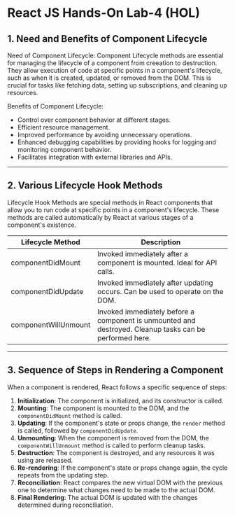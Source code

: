 # React JS Hands-On Lab-4 (HOL)

## 1. Need and Benefits of Component Lifecycle

Need of Component Lifecycle:
Component Lifecycle methods are essential for managing the lifecycle of a component from creeation to destruction. They allow execution of code at specific points in a component's lifecycle, such as when it is created, updated, or removed from the DOM. This is crucial for tasks like fetching data, setting up subscriptions, and cleaning up resources.

Benefits of Component Lifecycle:

- Control over component behavior at different stages.
- Efficient resource management.
- Improved performance by avoiding unnecessary operations.
- Enhanced debugging capabilities by providing hooks for logging and monitoring component behavior.
- Facilitates integration with external libraries and APIs.

----

## 2. Various Lifecycle Hook Methods

Lifecycle Hook Methods are special methods in React components that allow you to run code at specific points in a component's lifecycle. These methods are called automatically by React at various stages of a component's existence.

| Lifecycle Method       | Description                                                                 |
|------------------------|-----------------------------------------------------------------------------|
| componentDidMount      | Invoked immediately after a component is mounted. Ideal for API calls.     |
| componentDidUpdate     | Invoked immediately after updating occurs. Can be used to operate on the DOM.|
| componentWillUnmount   | Invoked immediately before a component is unmounted and destroyed. Cleanup tasks can be performed here.|

----

## 3. Sequence of Steps in Rendering a Component

When a component is rendered, React follows a specific sequence of steps:

1. **Initialization**: The component is initialized, and its constructor is called.
2. **Mounting**: The component is mounted to the DOM, and the `componentDidMount` method is called.
3. **Updating**: If the component's state or props change, the `render` method is called, followed by `componentDidUpdate`.
4. **Unmounting**: When the component is removed from the DOM, the `componentWillUnmount` method is called to perform cleanup tasks.
5. **Destruction**: The component is destroyed, and any resources it was using are released.
6. **Re-rendering**: If the component's state or props change again, the cycle repeats from the updating step.
7. **Reconciliation**: React compares the new virtual DOM with the previous one to determine what changes need to be made to the actual DOM.
8. **Final Rendering**: The actual DOM is updated with the changes determined during reconciliation.

